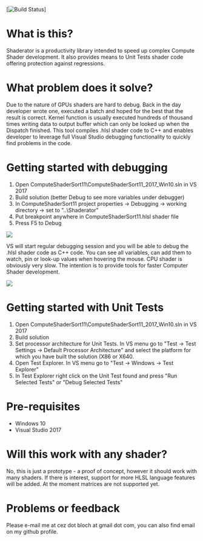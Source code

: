 [![Build Status](https://potrecs.visualstudio.com/_apis/public/build/definitions/76cd276e-183c-4a57-9255-523bf379583d/2/badge)]

# What is this?
Shaderator is a productivity library intended to speed up complex Compute Shader development. It also provides means to Unit Tests shader code offering protection against regressions.

# What problem does it solve?
Due to the nature of GPUs shaders are hard to debug. Back in the day developer wrote one, executed a batch and hoped for the best that the result is correct. Kernel function is usually executed hundreds of thousand times writing data to output buffer which can only be looked up when the Dispatch finished. This tool compiles .hlsl shader code to C++ and enables developer to leverage full Visual Studio debugging functionality to quickly find problems in the code.

# Getting started with debugging

1. Open ComputeShaderSort11\ComputeShaderSort11_2017_Win10.sln in VS 2017
2. Build solution (better Debug to see more variables under debugger)
3. In ComputeShaderSort11 project properties -> Debugging -> working directory -> set to "..\Shaderator"
4. Put breakpoint anywhere in ComputeShaderSort11.hlsl shader file
5. Press F5 to Debug

![](http://oi65.tinypic.com/358dwm1.jpg)

VS will start regular debugging session and you will be able to debug the .hlsl shader code as C++ code. You can see all variables, can add them to watch, pin or look-up values when hovering the mouse.
CPU shader is obviously very slow. The intention is to provide tools for faster Computer Shader development.

![](http://oi67.tinypic.com/1zp6rvc.jpg)

# Getting started with Unit Tests

1. Open ComputeShaderSort11\ComputeShaderSort11_2017_Win10.sln in VS 2017
2. Build solution
3. Set processor architecture for Unit Tests. In VS menu go to "Test -> Test Settings -> Default Processor Architecture" and select the platform for which you have built the solution (X86 or X640.
4. Open Test Explorer. In VS menu go to "Test -> Windows -> Test Explorer"
5. In Test Explorer right click on the Unit Test found and press "Run Selected Tests" or "Debug Selected Tests"

# Pre-requisites

* Windows 10
* Visual Studio 2017

# Will this work with any shader?
No, this is just a prototype - a proof of concept, however it should work with many shaders. If there is interest, support for more HLSL language features will be added.
At the moment matrices are not supported yet.

# Problems or feedback

Please e-mail me at cez dot bloch at gmail dot com, you can also find email on my github profile.